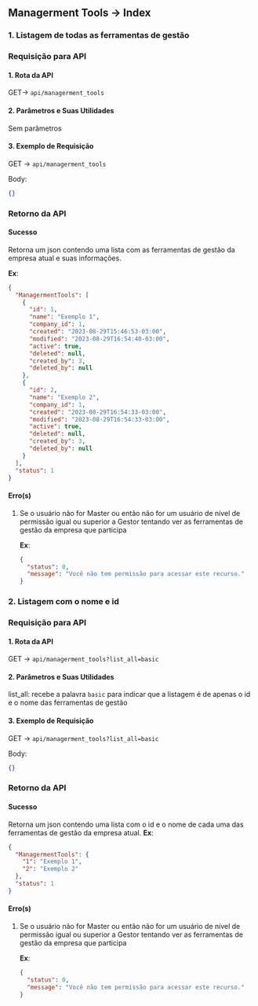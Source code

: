 ## Managerment Tools -> Index

### 1. Listagem de todas as ferramentas de gestão

### Requisição para API

#### 1. Rota da API

GET-> `api/managerment_tools`

#### 2. Parâmetros e Suas Utilidades

Sem parâmetros

#### 3. Exemplo de Requisição

GET -> `api/managerment_tools`

Body:

```json
{}
```

### Retorno da API

#### Sucesso

Retorna um json contendo uma lista com as ferramentas de gestão da empresa atual e suas informações.

**Ex**:

```json
{
  "ManagermentTools": [
    {
      "id": 1,
      "name": "Exemplo 1",
      "company_id": 1,
      "created": "2023-08-29T15:46:53-03:00",
      "modified": "2023-08-29T16:54:40-03:00",
      "active": true,
      "deleted": null,
      "created_by": 3,
      "deleted_by": null
    },
    {
      "id": 2,
      "name": "Exemplo 2",
      "company_id": 1,
      "created": "2023-08-29T16:54:33-03:00",
      "modified": "2023-08-29T16:54:33-03:00",
      "active": true,
      "deleted": null,
      "created_by": 3,
      "deleted_by": null
    }
  ],
  "status": 1
}
```

#### Erro(s)

1.  Se o usuário não for Master ou então não for um usuário de nível de permissão igual ou superior a Gestor tentando ver as ferramentas de gestão da empresa que participa

    **Ex**:

    ```json
    {
      "status": 0,
      "message": "Você não tem permissão para acessar este recurso."
    }
    ```

### 2. Listagem com o nome e id

### Requisição para API

#### 1. Rota da API

GET -> `api/managerment_tools?list_all=basic`

#### 2. Parâmetros e Suas Utilidades

list_all: recebe a palavra `basic` para indicar que a listagem é de apenas o id e o nome das ferramentas de gestão

#### 3. Exemplo de Requisição

GET -> `api/managerment_tools?list_all=basic`

Body:

```json
{}
```

### Retorno da API

#### Sucesso

Retorna um json contendo uma lista com o id e o nome de cada uma das ferramentas de gestão da empresa atual.
**Ex**:

```json
{
  "ManagermentTools": {
    "1": "Exemplo 1",
    "2": "Exemplo 2"
  },
  "status": 1
}
```

#### Erro(s)

1.  Se o usuário não for Master ou então não for um usuário de nível de permissão igual ou superior a Gestor tentando ver as ferramentas de gestão da empresa que participa

    **Ex**:

    ```json
    {
      "status": 0,
      "message": "Você não tem permissão para acessar este recurso."
    }
    ```
